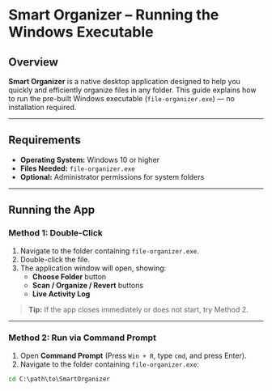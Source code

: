 # Smart Organizer – Running the Windows Executable

## Overview

**Smart Organizer** is a native desktop application designed to help you quickly and efficiently organize files in any folder. This guide explains how to run the pre-built Windows executable (`file-organizer.exe`) — no installation required.

---

## Requirements

- **Operating System:** Windows 10 or higher
- **Files Needed:** `file-organizer.exe`
- **Optional:** Administrator permissions for system folders

---

## Running the App

### Method 1: Double-Click

1. Navigate to the folder containing `file-organizer.exe`.
2. Double-click the file.
3. The application window will open, showing:
   - **Choose Folder** button
   - **Scan / Organize / Revert** buttons
   - **Live Activity Log**

> **Tip:** If the app closes immediately or does not start, try Method 2.

---

### Method 2: Run via Command Prompt

1. Open **Command Prompt** (Press `Win + R`, type `cmd`, and press Enter).
2. Navigate to the folder containing `file-organizer.exe`:

```cmd
cd C:\path\to\SmartOrganizer
```
